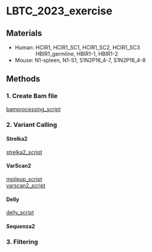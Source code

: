 # **LBTC_2023_exercise**     

## Materials      
* Human: HCIR1, HCIR1_SC1, HCIR1_SC2, HCIR1_SC3      
&nbsp; &nbsp; &nbsp; &nbsp; &nbsp; &nbsp; &nbsp; HBIR1_germline, HBIR1-1, HBIR1-2       
* Mouse: N1-spleen, N1-S1, S1N2P16_4-7, S1N2P16_4-8      



## Methods
### 1. Create Bam file        
[bamprocessing_script](https://github.com/mjkim23/LBTC/blob/d23506ae899132f94edd8ba2d18ba0ec4b0527f9/2023_exercise/00_script_bamprocessing.sh)
### 2. Variant Calling
#### Strelka2
[strelka2_script](https://github.com/mjkim23/LBTC/blob/d23506ae899132f94edd8ba2d18ba0ec4b0527f9/2023_exercise/00_script_strelka.sh)
#### VarScan2
[mpileup_script](https://github.com/mjkim23/LBTC/blob/d23506ae899132f94edd8ba2d18ba0ec4b0527f9/2023_exercise/00_script_mpileup.sh)      
[varscan2_script](https://github.com/mjkim23/LBTC/blob/d23506ae899132f94edd8ba2d18ba0ec4b0527f9/2023_exercise/00_script_varscan.sh)
#### Delly
[delly_script](https://github.com/mjkim23/LBTC/blob/d23506ae899132f94edd8ba2d18ba0ec4b0527f9/2023_exercise/00_script_delly_mouse.sh)  
#### Sequenza2

### 3. Filtering
